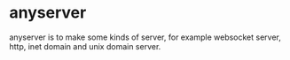 # anyserver
anyserver is to make some kinds of server, for example websocket server, http, inet domain and unix domain server.
